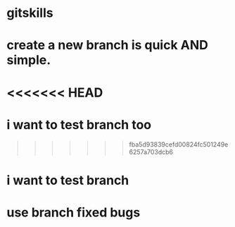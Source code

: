 # gitskills

# create a new branch is quick AND simple.

<<<<<<< HEAD
=======
# i want to test branch too

>>>>>>> fba5d93839cefd00824fc501249e6257a703dcb6
# i want to test branch

# use branch fixed bugs
